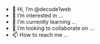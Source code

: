 - 👋 Hi, I’m @decode1web
- 👀 I’m interested in ...
- 🌱 I’m currently learning ...
- 💞️ I’m looking to collaborate on ...
- 📫 How to reach me ...

<!---
decode1web/decode1web is a ✨ special ✨ repository because its `README.md` (this file) appears on your GitHub profile.
You can click the Preview link to take a look at your changes.
--->

